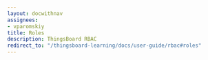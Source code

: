```yaml
---
layout: docwithnav
assignees:
- vparomskiy
title: Roles
description: ThingsBoard RBAC
redirect_to: "/thingsboard-learning/docs/user-guide/rbac#roles"
---
```

